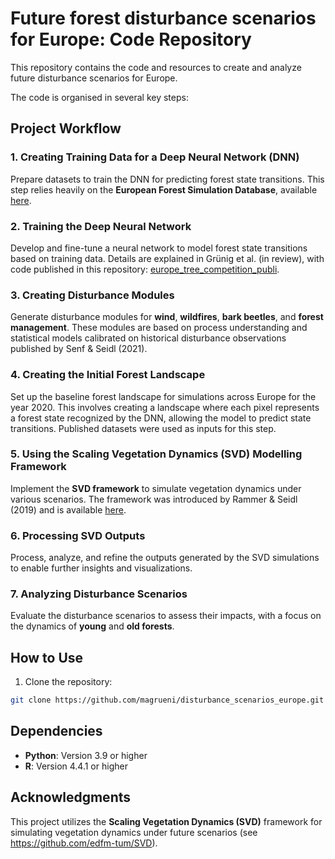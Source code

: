 # Future forest disturbance scenarios for Europe: Code Repository

This repository contains the code and resources to create and analyze future disturbance scenarios for Europe.



The code is organised in several key steps:

## Project Workflow

### 1. Creating Training Data for a Deep Neural Network (DNN)
Prepare datasets to train the DNN for predicting forest state transitions. This step relies heavily on the **European Forest Simulation Database**, available [here](https://zenodo.org/records/10730807).

### 2. Training the Deep Neural Network
Develop and fine-tune a neural network to model forest state transitions based on training data. Details are explained in Grünig et al. (in review), with code published in this repository: [europe_tree_competition_publi](https://github.com/magrueni/europe_tree_competition_publi).

### 3. Creating Disturbance Modules
Generate disturbance modules for **wind**, **wildfires**, **bark beetles**, and **forest management**. These modules are based on process understanding and statistical models calibrated on historical disturbance observations published by Senf & Seidl (2021).

### 4. Creating the Initial Forest Landscape
Set up the baseline forest landscape for simulations across Europe for the year 2020. This involves creating a landscape where each pixel represents a forest state recognized by the DNN, allowing the model to predict state transitions. Published datasets were used as inputs for this step.

### 5. Using the Scaling Vegetation Dynamics (SVD) Modelling Framework
Implement the **SVD framework** to simulate vegetation dynamics under various scenarios. The framework was introduced by Rammer & Seidl (2019) and is available [here](https://svdmodel.github.io/SVD/#/?id=svd-documentation).

### 6. Processing SVD Outputs
Process, analyze, and refine the outputs generated by the SVD simulations to enable further insights and visualizations.

### 7. Analyzing Disturbance Scenarios
Evaluate the disturbance scenarios to assess their impacts, with a focus on the dynamics of **young** and **old forests**.

## How to Use

1. Clone the repository:
```bash
git clone https://github.com/magrueni/disturbance_scenarios_europe.git
```

## Dependencies

- **Python**: Version 3.9 or higher  
- **R**: Version 4.4.1 or higher  


## Acknowledgments

This project utilizes the **Scaling Vegetation Dynamics (SVD)** framework for simulating vegetation dynamics under future scenarios (see https://github.com/edfm-tum/SVD). 
